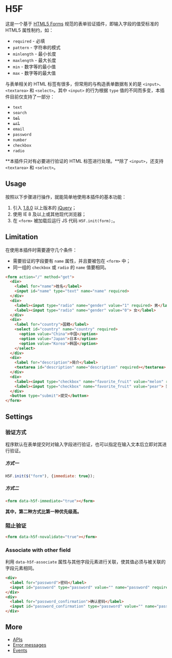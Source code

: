 # H5F

这是一个基于 [HTML5 Forms](https://html.spec.whatwg.org/multipage/forms.html) 规范的表单验证插件，即输入字段的值受标准的 HTML5 属性制约，如：

* `required` - 必填
* `pattern` - 字符串的模式
* `minlength` - 最小长度
* `maxlength` - 最大长度
* `min` - 数字等的最小值
* `max` - 数字等的最大值

与表单相关的 HTML 标签有很多，但常用的与构造表单数据有关的是 `<input>`、`<textarea>` 和 `<select>`。其中 `<input>` 的行为根据 `type` 值的不同而多变，本插件目前仅支持了一部分：

* `text`
* `search`
* ~~`tel`~~
* ~~`url`~~
* `email`
* `password`
* `number`
* `checkbox`
* `radio`

**本插件只对有必要进行验证的 HTML 标签进行处理。**除了 `<input>`，还支持 `<textarea>` 和 `<select>`。

## Usage

按照以下步骤进行操作，就能简单地使用本插件的基本功能：

1. 引入 [1.8.0](https://github.com/jquery/jquery/releases) 以上版本的 [jQuery](http://jquery.com/)；
2. 使用 IE 8 及以上或其他现代浏览器；
3. 在 `<form>` 被加载后运行 JS 代码 `H5F.init(form);`。

## Limitation

在使用本插件时需要遵守几个条件：

* 需要验证的字段要有 `name` 属性，并且要被包在 `<form>` 中；
* 同一组的 `checkbox` 或 `radio` 的 `name` 值要相同。

```html
<form action="/" method="get">
  <div>
    <label for="name">姓名</label>
    <input id="name" type="text" name="name" required>
  </div>
  <div>
    <label><input type="radio" name="gender" value="1" required> 男</label>
    <label><input type="radio" name="gender" value="0"> 女</label>
  </div>
  <div>
    <label for="country">国籍</label>
    <select id="country" name="country" required>
      <option value="China">中国</option>
      <option value="Japan">日本</option>
      <option value="Korea">韩国</option>
    </select>
  </div>
  <div>
    <label for="description">简介</label>
    <textarea id="description" name="description" required></textarea>
  </div>
  <div>
    <label><input type="checkbox" name="favorite_fruit" value="melon" required> 瓜</label>
    <label><input type="checkbox" name="favorite_fruit" value="pear"> 梨</label>
  </div>
  <button type="submit">提交</button>
</form>
```

## Settings

### 验证方式

程序默认在表单提交时对输入字段进行验证，也可以指定在输入文本后立即对其进行验证。

##### 方式一

```javascript
H5F.init($("form"), {immediate: true});
```

##### 方式二

```html
<form data-h5f-immediate="true"></form>
```

**其中，第二种方式比第一种优先级高。**

### 阻止验证

```html
<form data-h5f-novalidate="true"></form>
```

### Associate with other field

利用 `data-h5f-associate` 属性与其他字段元素进行关联，使其值必须与被关联的字段元素相同。

```html
<div>
  <label for="password">密码</label>
  <input id="password" type="password" value="" name="password" required="required">
</div>
<div>
  <label for="password_confirmation">确认密码</label>
  <input id="password_confirmation" type="password" value="" name="password_confirmation" data-h5f-associate="password">
</div>
```

## More

* [APIs](/docs/APIs.md)
* [Error messages](/docs/errors.md)
* [Events](/docs/events.md)
